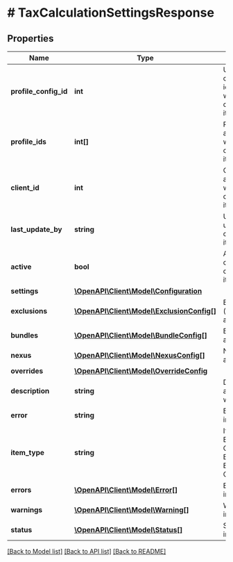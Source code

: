 # # TaxCalculationSettingsResponse

## Properties

Name | Type | Description | Notes
------------ | ------------- | ------------- | -------------
**profile_config_id** | **int** | Unique profile configuration id associated with configuration item | [optional] 
**profile_ids** | **int[]** | Profile id&#39;s associated with configuration item | [optional] 
**client_id** | **int** | Client id associated with configuration item | [optional] 
**last_update_by** | **string** | User who last updated the configuration item | [optional] 
**active** | **bool** | Active status of the configuration item | [optional] 
**settings** | [**\OpenAPI\Client\Model\Configuration**](Configuration.md) |  | [optional] 
**exclusions** | [**\OpenAPI\Client\Model\ExclusionConfig[]**](ExclusionConfig.md) | Exclusions (as applicable) | [optional] 
**bundles** | [**\OpenAPI\Client\Model\BundleConfig[]**](BundleConfig.md) | Bundles (as applicable) | [optional] 
**nexus** | [**\OpenAPI\Client\Model\NexusConfig[]**](NexusConfig.md) | Nexus (as applicable) | [optional] 
**overrides** | [**\OpenAPI\Client\Model\OverrideConfig**](OverrideConfig.md) |  | [optional] 
**description** | **string** | Description associated with this item | [optional] 
**error** | **string** | Error information. | [optional] 
**item_type** | **string** | Item Type  Examples:    Configuration, Bundle, Exclusion, Override | [optional] 
**errors** | [**\OpenAPI\Client\Model\Error[]**](Error.md) | Error information. | [optional] 
**warnings** | [**\OpenAPI\Client\Model\Warning[]**](Warning.md) | Warning information. | [optional] 
**status** | [**\OpenAPI\Client\Model\Status[]**](Status.md) | Status information. | [optional] 

[[Back to Model list]](../../README.md#documentation-for-models) [[Back to API list]](../../README.md#documentation-for-api-endpoints) [[Back to README]](../../README.md)


